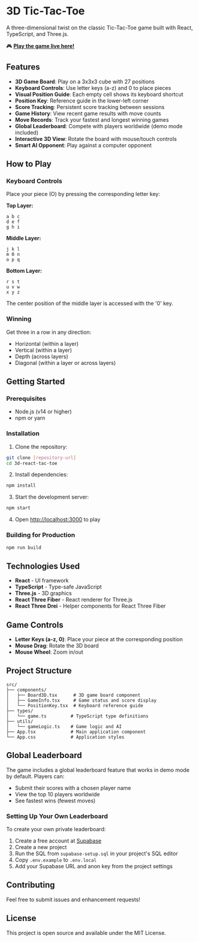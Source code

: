 # 3D Tic-Tac-Toe

A three-dimensional twist on the classic Tic-Tac-Toe game built with React, TypeScript, and Three.js.

🎮 **[Play the game live here!](https://ericpollmann.github.io/3d-react-tac-toe/)**

## Features

- **3D Game Board**: Play on a 3x3x3 cube with 27 positions
- **Keyboard Controls**: Use letter keys (a-z) and 0 to place pieces
- **Visual Position Guide**: Each empty cell shows its keyboard shortcut
- **Position Key**: Reference guide in the lower-left corner
- **Score Tracking**: Persistent score tracking between sessions
- **Game History**: View recent game results with move counts
- **Move Records**: Track your fastest and longest winning games
- **Global Leaderboard**: Compete with players worldwide (demo mode included)
- **Interactive 3D View**: Rotate the board with mouse/touch controls
- **Smart AI Opponent**: Play against a computer opponent

## How to Play

### Keyboard Controls

Place your piece (O) by pressing the corresponding letter key:

**Top Layer:**
```
a b c
d e f  
g h i
```

**Middle Layer:**
```
j k l
m 0 n
o p q
```

**Bottom Layer:**
```
r s t
u v w
x y z
```

The center position of the middle layer is accessed with the '0' key.

### Winning

Get three in a row in any direction:
- Horizontal (within a layer)
- Vertical (within a layer)
- Depth (across layers)
- Diagonal (within a layer or across layers)

## Getting Started

### Prerequisites

- Node.js (v14 or higher)
- npm or yarn

### Installation

1. Clone the repository:
```bash
git clone [repository-url]
cd 3d-react-tac-toe
```

2. Install dependencies:
```bash
npm install
```

3. Start the development server:
```bash
npm start
```

4. Open [http://localhost:3000](http://localhost:3000) to play

### Building for Production

```bash
npm run build
```

## Technologies Used

- **React** - UI framework
- **TypeScript** - Type-safe JavaScript
- **Three.js** - 3D graphics
- **React Three Fiber** - React renderer for Three.js
- **React Three Drei** - Helper components for React Three Fiber

## Game Controls

- **Letter Keys (a-z, 0)**: Place your piece at the corresponding position
- **Mouse Drag**: Rotate the 3D board
- **Mouse Wheel**: Zoom in/out

## Project Structure

```
src/
├── components/
│   ├── Board3D.tsx      # 3D game board component
│   ├── GameInfo.tsx     # Game status and score display
│   └── PositionKey.tsx  # Keyboard reference guide
├── types/
│   └── game.ts         # TypeScript type definitions
├── utils/
│   └── gameLogic.ts    # Game logic and AI
├── App.tsx             # Main application component
└── App.css             # Application styles
```

## Global Leaderboard

The game includes a global leaderboard feature that works in demo mode by default. Players can:
- Submit their scores with a chosen player name
- View the top 10 players worldwide
- See fastest wins (fewest moves)

### Setting Up Your Own Leaderboard

To create your own private leaderboard:

1. Create a free account at [Supabase](https://supabase.com)
2. Create a new project
3. Run the SQL from `supabase-setup.sql` in your project's SQL editor
4. Copy `.env.example` to `.env.local`
5. Add your Supabase URL and anon key from the project settings

## Contributing

Feel free to submit issues and enhancement requests!

## License

This project is open source and available under the MIT License.